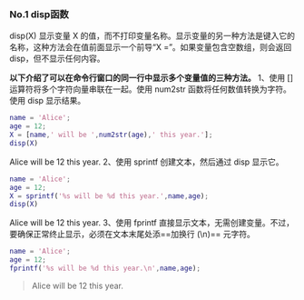 ### No.1 disp函数  
disp(X) 显示变量 X 的值，而不打印变量名称。显示变量的另一种方法是键入它的名称，这种方法会在值前面显示一个前导“X =”。如果变量包含空数组，则会返回 disp，但不显示任何内容。  

__以下介绍了可以在命令行窗口的同一行中显示多个变量值的三种方法。__
1、使用 [] 运算符将多个字符向量串联在一起。使用 num2str 函数将任何数值转换为字符。使用 disp 显示结果。
```matlab
name = 'Alice';   
age = 12;
X = [name,' will be ',num2str(age),' this year.'];
disp(X)
```
Alice will be 12 this year.
2、使用 sprintf 创建文本，然后通过 disp 显示它。
```matlab
name = 'Alice';   
age = 12;
X = sprintf('%s will be %d this year.',name,age);
disp(X)
```
Alice will be 12 this year.
3、使用 fprintf 直接显示文本，无需创建变量。不过，要确保正常终止显示，必须在文本末尾处添==加换行 (\n)== 元字符。
```matlab
name = 'Alice';   
age = 12;
fprintf('%s will be %d this year.\n',name,age);
```
> Alice will be 12 this year.